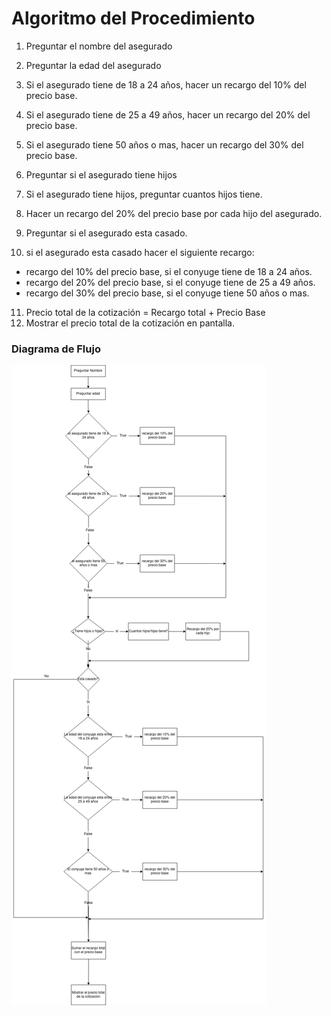 # Algoritmo del Procedimiento

1. Preguntar el nombre del asegurado

2. Preguntar la edad del asegurado
3. Si el asegurado tiene de 18 a 24 años, hacer un recargo del 10% del precio base.
4. Si el asegurado tiene de 25 a 49 años, hacer un recargo del 20% del precio base.
5. Si el asegurado tiene 50 años o mas, hacer un recargo del 30% del precio base.

6. Preguntar si el asegurado tiene hijos
7. Si el asegurado tiene hijos, preguntar cuantos hijos tiene.
8. Hacer un recargo del 20% del precio base por cada hijo del asegurado.

9. Preguntar si el asegurado esta casado.
10. si el asegurado esta casado hacer el siguiente recargo:
  * recargo del 10% del precio base, si el conyuge tiene de 18 a 24 años.
  * recargo del 20% del precio base, si el conyuge tiene de 25 a 49 años.
  * recargo del 30% del precio base, si el conyuge tiene 50 años o mas.

11. Precio total de la cotización = Recargo total + Precio Base
12. Mostrar el precio total de la cotización en pantalla.

### Diagrama de Flujo
![cotizacion Diagrama](./cotizaciones_diagrama_de_flujo.png)
